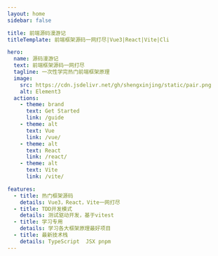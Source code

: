 ```yaml
---
layout: home
sidebar: false

title: 前端源码漫游记 
titleTemplate: 前端框架源码一网打尽|Vue3|React|Vite|Cli

hero:
  name: 源码漫游记
  text: 前端框架源码一网打尽
  tagline: 一次性学完热门前端框架原理
  image:
    src: https://cdn.jsdelivr.net/gh/shengxinjing/static/pair.png
    alt: Element3
  actions:
    - theme: brand
      text: Get Started
      link: /guide
    - theme: alt
      text: Vue
      link: /vue/
    - theme: alt
      text: React
      link: /react/
    - theme: alt
      text: Vite
      link: /vite/

features:
  - title: 热门框架源码
    details: Vue3，React，Vite一网打尽
  - title: TDD开发模式
    details: 测试驱动开发，基于vitest
  - title: 学习专用
    details: 学习各大框架原理最好项目
  - title: 最新技术栈
    details: TypeScript  JSX pnpm  
---
```

